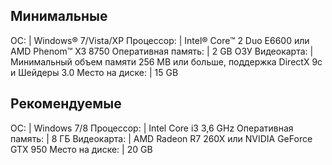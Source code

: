 ## Минимальные
 ОС: | Windows® 7/Vista/XP
 Процессор: | Intel® Core™ 2 Duo E6600 или AMD Phenom™ X3 8750
 Оперативная память: | 2 GB ОЗУ
 Видеокарта: | Минимальный объем памяти 256 MB или больше, поддержка DirectX 9с и Шейдеры 3.0
 Место на диске: | 15 GB
## Рекомендуемые
 ОС: | Windows 7/8
 Процессор: | Intel Core i3 3,6 GHz
 Оперативная память: | 8 ГБ
 Видеокарта: | AMD Radeon R7 260X или NVIDIA GeForce GTX 950
 Место на диске: | 20 GB
